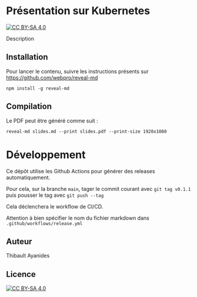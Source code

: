 # Présentation sur Kubernetes

[![CC BY-SA 4.0][cc-by-sa-shield]][cc-by-sa]

Description

## Installation

Pour lancer le contenu, suivre les instructions présents sur https://github.com/webpro/reveal-md

```console
npm install -g reveal-md
```

## Compilation


Le PDF peut être généré comme suit :

```console
reveal-md slides.md --print slides.pdf --print-size 1920x1080
```

# Développement

Ce dépôt utilise les Github Actions pour générer des releases automatiquement.

Pour cela, sur la branche `main`, tager le commit courant avec `git tag v0.1.1` puis pousser le tag avec `git push --tag`

Cela déclenchera le workflow de CI/CD.

Attention à bien spécifier le nom du fichier markdown dans `.github/workflows/release.yml`

## Auteur

Thibault Ayanides

## Licence

[![CC BY-SA 4.0][cc-by-sa-image]][cc-by-sa]

[cc-by-sa]: http://creativecommons.org/licenses/by-sa/4.0/
[cc-by-sa-image]: https://licensebuttons.net/l/by-sa/4.0/88x31.png
[cc-by-sa-shield]: https://img.shields.io/badge/License-CC%20BY--SA%204.0-lightgrey.svg
